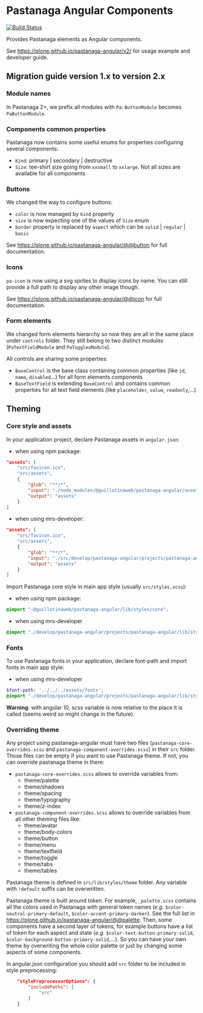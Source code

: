 # Pastanaga Angular Components

[![Build Status](https://github.com/plone/pastanaga-angular/workflows/CI/badge.svg)](https://github.com/plone/pastanaga-angular/actions?query=workflow%3ACI)

Provides Pastanaga elements as Angular components.

See https://plone.github.io/pastanaga-angular/v2/ for usage example and developer guide.

## Migration guide version 1.x to version 2.x
### Module names
In Pastanaga 2+, we prefix all modules with `Pa`: `ButtonModule` becomes `PaButtonModule`.

### Components common properties
Pastanaga now contains some useful enums for properties configuring several components:
- `Kind`: primary | secondary | destructive
- `Size`: tee-shirt size going from `xxsmall` to `xxlarge`. Not all sizes are available for all components

### Buttons
We changed the way to configure buttons:
- `color` is now managed by `kind` property
- `size` is now expecting one of the values of `Size` enum
- `border` property is replaced by `aspect` which can be `solid` | `regular` | `basic`

See https://plone.github.io/pastanaga-angular/@@button for full documentation.  

### Icons
`pa-icon` is now using a svg sprites to display icons by name. You can still provide a full path to display any other image though.

See https://plone.github.io/pastanaga-angular/@@icon for full documentation.   

### Form elements
We changed form elements hierarchy so now they are all in the same place under `controls` folder. 
They still belong to two distinct modules (`PaTextFieldModule` and `PaTogglesModule`).

All controls are sharing some properties:
- `BaseControl` is the base class containing common properties (like `id`, `name`, `disabled`…) for all form elements components
- `BaseTextField` is extending `BaseControl` and contains common properties for all text field elements (like `placeholder`, `value`, `readonly`,…)

## Theming

### Core style and assets
In your application project, declare Pastanaga assets in `angular.json`:
- when using npm package:
```json
"assets": [
    "src/favicon.ico",
    "src/assets",
    {
        "glob": "**/*",
        "input": "./node_modules/@guillotinaweb/pastanaga-angular/assets",
        "output": "assets"
    }
]
```
- when using mrs-developer:
```json
"assets": [
    "src/favicon.ico",
    "src/assets",
    {
        "glob": "**/*",
        "input": "./src/develop/pastanaga-angular/projects/pastanaga-angular/assets",
        "output": "assets"
    }
]
```

Import Pastanaga core style in main app style (usually `src/styles.scss`):
- when using npm package:
```scss
@import "~@guillotinaweb/pastanaga-angular/lib/styles/core";
```
- when using mrs-developer
```scss
@import "./develop/pastanaga-angular/projects/pastanaga-angular/lib/styles/core";
```

### Fonts

To use Pastanaga fonts in your application, declare font-path and import fonts in main app style:

- when using mrs-developer
```scss
$font-path: '../../../assets/fonts';
@import "./develop/pastanaga-angular/projects/pastanaga-angular/lib/styles/fonts";
```

**Warning**: with angular 10, scss variable is now relative to the place it is called (seems weird so might change in the future). 


### Overriding theme

Any project using pastanaga-angular must have two files (`pastanaga-core-overrides.scss` and `pastanaga-component-overrides.scss`) in their `src` folder.
Those files can be empty if you want to use Pastanaga theme. If not, you can override pastanaga theme in there:
 - `pastanaga-core-overrides.scss` allows to override variables from:
     - theme/palette
     - theme/shadows
     - theme/spacing
     - theme/typography
     - theme/z-index
 - `pastanaga-component-overrides.scss` allows to override variables from all other theming files like:
    - theme/avatar
    - theme/body-colors
    - theme/button
    - theme/menu
    - theme/textfield
    - theme/toggle
    - theme/tabs
    - theme/tables

Pastanaga theme is defined in `src/lib/styles/theme` folder. Any variable with `!default` suffix can be overwritten.

Pastanaga theme is built around token. For example, `_palette.scss` contains all the colors used in Pastanaga with general token names (*e.g.* `$color-neutral-primary-default`, `$color-accent-primary-darker`).
See the full list in https://plone.github.io/pastanaga-angular/@@palette.
Then, some components have a second layer of tokens, for example buttons have a list of token for each aspect and state (*e.g.* `$color-text-button-primary-solid`, `$color-background-button-primary-solid`,…).
So you can have your own theme by overwriting the whole color palette or just by changing some aspects of some components.  

In angular.json configuration you should add `src` folder to be included in style preprocessing:
```json
    "stylePreprocessorOptions": {
        "includePaths": [
            "src"
        ]
    }
```
